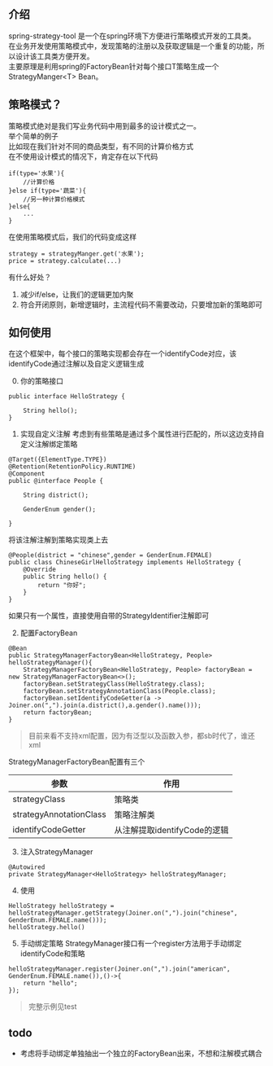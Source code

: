 ## 介绍
spring-strategy-tool 是一个在spring环境下方便进行策略模式开发的工具类。  
在业务开发使用策略模式中，发现策略的注册以及获取逻辑是一个重复的功能，所以设计该工具类方便开发。  
主要原理是利用spring的FactoryBean针对每个接口T策略生成一个StrategyManger\<T> Bean。  

## 策略模式？
策略模式绝对是我们写业务代码中用到最多的设计模式之一。  
举个简单的例子  
比如现在我们针对不同的商品类型，有不同的计算价格方式  
在不使用设计模式的情况下，肯定存在以下代码
```
if(type='水果'){
    //计算价格
}else if(type='蔬菜'){
    //另一种计算价格模式
}else{
    ...
}
```
在使用策略模式后，我们的代码变成这样
```
strategy = strategyManger.get('水果');
price = strategy.calculate(...)
```
有什么好处？

1. 减少if/else，让我们的逻辑更加内聚
2. 符合开闭原则，新增逻辑时，主流程代码不需要改动，只要增加新的策略即可


## 如何使用
在这个框架中，每个接口的策略实现都会存在一个identifyCode对应，该identifyCode通过注解以及自定义逻辑生成

0. 你的策略接口
```
public interface HelloStrategy {

    String hello();
}
```

1. 实现自定义注解
考虑到有些策略是通过多个属性进行匹配的，所以这边支持自定义注解绑定策略
```
@Target({ElementType.TYPE})
@Retention(RetentionPolicy.RUNTIME)
@Component
public @interface People {

    String district();

    GenderEnum gender();

}
```

将该注解注解到策略实现类上去
```
@People(district = "chinese",gender = GenderEnum.FEMALE)
public class ChineseGirlHelloStrategy implements HelloStrategy {
    @Override
    public String hello() {
        return "你好";
    }
}
```

如果只有一个属性，直接使用自带的StrategyIdentifier注解即可

2. 配置FactoryBean
```
@Bean
public StrategyManagerFactoryBean<HelloStrategy, People> helloStrategyManager(){
    StrategyManagerFactoryBean<HelloStrategy, People> factoryBean = new StrategyManagerFactoryBean<>();
    factoryBean.setStrategyClass(HelloStrategy.class);
    factoryBean.setStrategyAnnotationClass(People.class);
    factoryBean.setIdentifyCodeGetter(a -> Joiner.on(",").join(a.district(),a.gender().name()));
    return factoryBean;
}
```

> 目前来看不支持xml配置，因为有泛型以及函数入参，都sb时代了，谁还xml

StrategyManagerFactoryBean配置有三个  

|参数|作用|
|---|---|
|strategyClass | 策略类  |
|strategyAnnotationClass|  策略注解类  |
|identifyCodeGetter | 从注解提取identifyCode的逻辑  |


3. 注入StrategyManager
```
@Autowired
private StrategyManager<HelloStrategy> helloStrategyManager;
```

4. 使用
```
HelloStrategy helloStrategy = helloStrategyManager.getStrategy(Joiner.on(",").join("chinese", GenderEnum.FEMALE.name()));
helloStrategy.hello()
```

5. 手动绑定策略
StrategyManager接口有一个register方法用于手动绑定identifyCode和策略
```
helloStrategyManager.register(Joiner.on(",").join("american", GenderEnum.FEMALE.name()),()->{
    return "hello";
});
```

> 完整示例见test

## todo
- 考虑将手动绑定单独抽出一个独立的FactoryBean出来，不想和注解模式耦合
